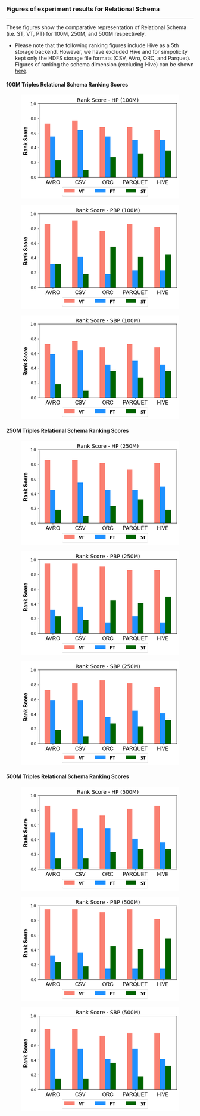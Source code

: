 ### Figures of experiment results for Relational Schema
---

These figures show the comparative representation of Relational Schema (i.e. ST, VT, PT) for 100M, 250M, and 500M respectively.

* Please note that the following ranking figures include Hive as a 5th storage backend. However, we have excluded Hive and for simpolicity kept only the HDFS storage file formats (CSV, AVro, ORC, and Parquet). Figures of ranking the schema dimension (excluding Hive) can be shown [here](https://datasystemsgrouput.github.io/SPARKSQLRDFBenchmarking/SchemaRanking_NH). 

#### 100M Triples Relational Schema Ranking Scores


<p align="center"><img src="figures/DistributedExperiments/schemaRankingScores/100M/Schema_100M_HP.png" alt="spark" > </p>
<p align="center"><img src="figures/DistributedExperiments/schemaRankingScores/100M/Schema_100M_PBP.png" alt="spark" ></p>
<p align="center"><img src="figures/DistributedExperiments/schemaRankingScores/100M/Schema_100M_SBP.png" alt="spark"></p>



#### 250M Triples Relational Schema Ranking Scores


<p align="center"><img src="figures/DistributedExperiments/schemaRankingScores/250M/Schema_250M_HP.png" alt="spark" ></p>
<p align="center"><img src="figures/DistributedExperiments/schemaRankingScores/250M/Schema_250M_PBP.png" alt="spark" ></p>
<p align="center"><img src="figures/DistributedExperiments/schemaRankingScores/250M/Schema_250M_SBP.png" alt="spark"></p>


#### 500M Triples Relational Schema Ranking Scores


<p align="center"><img src="figures/DistributedExperiments/schemaRankingScores/500M/Schema_500M_HP.png" alt="spark" ></p>
<p align="center"><img src="figures/DistributedExperiments/schemaRankingScores/500M/Schema_500M_PBP.png" alt="spark" ></p>
<p align="center"><img src="figures/DistributedExperiments/schemaRankingScores/500M/Schema_500M_SBP.png" alt="spark"></p>

 
